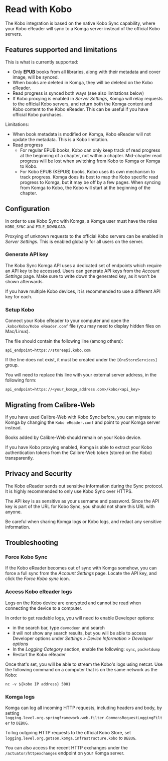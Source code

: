 # Read with Kobo

The Kobo integration is based on the native Kobo Sync capability, where your Kobo eReader will sync to a Komga server instead of the official Kobo servers.

## Features supported and limitations

This is what is currently supported:
- Only **EPUB** books from all libraries, along with their metadata and cover image, will be synced.
- When books are deleted in Komga, they will be deleted on the Kobo eReader.
- Read progress is synced both ways (see also limitations below)
- If Kobo proxying is enabled in _Server Settings_, Komga will relay requests to the official Kobo servers, and return both the Komga content and Kobo content to the Kobo eReader. This can be useful if you have official Kobo purchases.

Limitations:
- When book metadata is modified on Komga, Kobo eReader will not update the metadata. This is a Kobo limitation.
- Read progress
    - For regular EPUB books, Kobo can only keep track of read progress at the beginning of a chapter, not within a chapter. Mid-chapter read progress will be lost when switching from Kobo to Komga or Komga to Kobo.
    - For Kobo EPUB (KEPUB) books, Kobo uses its own mechanism to track progress. Komga does its best to map the Kobo specific read progress to Komga, but it may be off by a few pages.
    When syncing from Komga to Kobo, the Kobo will start at the beginning of the chapter.

## Configuration

In order to use Kobo Sync with Komga, a Komga user must have the roles `KOBO_SYNC` and `FILE_DOWNLOAD`.

Proxying of unknown requests to the official Kobo servers can be enabled in _Server Settings_. This is enabled globally for all users on the server.

### Generate API key

The Kobo Sync Komga API uses a dedicated set of endpoints which require an API key to be accessed. Users can generate API keys from the _Account Settings_ page. Make sure to write down the generated key, as it won't be shown afterwards.

If you have multiple Kobo devices, it is recommended to use a different API key for each.

### Setup Kobo

Connect your Kobo eReader to your computer and open the `.kobo/Kobo/Kobo eReader.conf` file (you may need to display hidden files on Mac/Linux).

The file should contain the following line (among others):

```
api_endpoint=https://storeapi.kobo.com
```

If the line does not exist, it must be created under the `[OneStoreServices]` group.

You will need to replace this line with your external server address, in the following form:

```
api_endpoint=https://<your_komga_address.com>/kobo/<api_key>
```

## Migrating from Calibre-Web

If you have used Calibre-Web with Kobo Sync before, you can migrate to Komga by changing the `Kobo eReader.conf` and point to your Komga server instead.

Books added by Calibre-Web should remain on your Kobo device.

If you have Kobo proxying enabled, Komga is able to extract your Kobo authentication tokens from the Calibre-Web token (stored on the Kobo) transparently.

## Privacy and Security

The Kobo eReader sends out sensitive information during the Sync protocol. It is highly recommended to only use Kobo Sync over HTTPS.

The API key is as sensitive as your username and password. Since the API key is part of the URL for Kobo Sync, you should not share this URL with anyone.

Be careful when sharing Komga logs or Kobo logs, and redact any sensitive information.

## Troubleshooting

### Force Kobo Sync

If the Kobo eReader becomes out of sync with Komga somehow, you can force a full sync from the _Account Settings_ page. Locate the API key, and click the _Force Kobo sync_ icon.

### Access Kobo eReader logs

Logs on the Kobo device are encrypted and cannot be read when connecting the device to a computer.

In order to get readable logs, you will need to enable Developer options:
- in the search bar, type `devmodeon` and search
- it will not show any search results, but you will be able to access Developer options under _Settings > Device Information > Developer options_
- In the _Logging Category_ section, enable the following: `sync`, `packetdump`
- Restart the Kobo eReader

Once that's set, you will be able to stream the Kobo's logs using netcat. Use the following command on a computer that is on the same network as the Kobo: 

```shell
nc -v ${kobo IP address} 5001
```

### Komga logs

Komga can log all incoming HTTP requests, including headers and body, by setting `logging.level.org.springframework.web.filter.CommonsRequestLoggingFilter` to `DEBUG`.

To log outgoing HTTP requests to the official Kobo Store, set `logging.level.org.gotson.komga.infrastructure.kobo` to `DEBUG`.

You can also access the recent HTTP exchanges under the `/actuator/httpexchanges` endpoint on your Komga server.